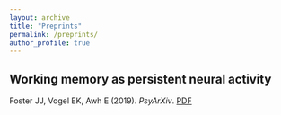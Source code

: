 ```yaml
---
layout: archive
title: "Preprints"
permalink: /preprints/
author_profile: true
---
```


## Working memory as persistent neural activity

Foster JJ, Vogel EK, Awh E (2019). *PsyArXiv*. [PDF](https://psyarxiv.com/jh6e3/)





